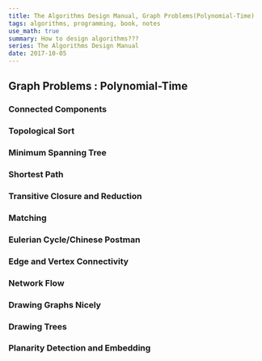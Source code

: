 ```yaml
---
title: The Algorithms Design Manual, Graph Problems(Polynomial-Time)
tags: algorithms, programming, book, notes
use_math: true
summary: How to design algorithms???
series: The Algorithms Design Manual
date: 2017-10-05
---
```


## Graph Problems : Polynomial-Time

### Connected Components

### Topological Sort

### Minimum Spanning Tree

### Shortest Path

### Transitive Closure and Reduction

### Matching

### Eulerian Cycle/Chinese Postman

### Edge and Vertex Connectivity

### Network Flow

### Drawing Graphs Nicely

### Drawing Trees

### Planarity Detection and Embedding

